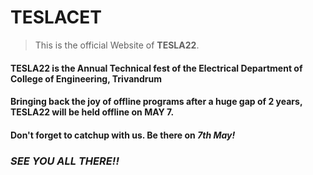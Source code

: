 # TESLACET
> This is the official Website of **TESLA22**.

#### **TESLA22** is the Annual Technical fest of the **Electrical Department** of **College of Engineering, Trivandrum**

#### Bringing back the joy of offline programs after a huge gap of 2 years, TESLA22 will be held offline on **MAY 7**.

#### Don't forget to catchup with us. Be there on *7th May!*

### *SEE YOU ALL THERE!!*
